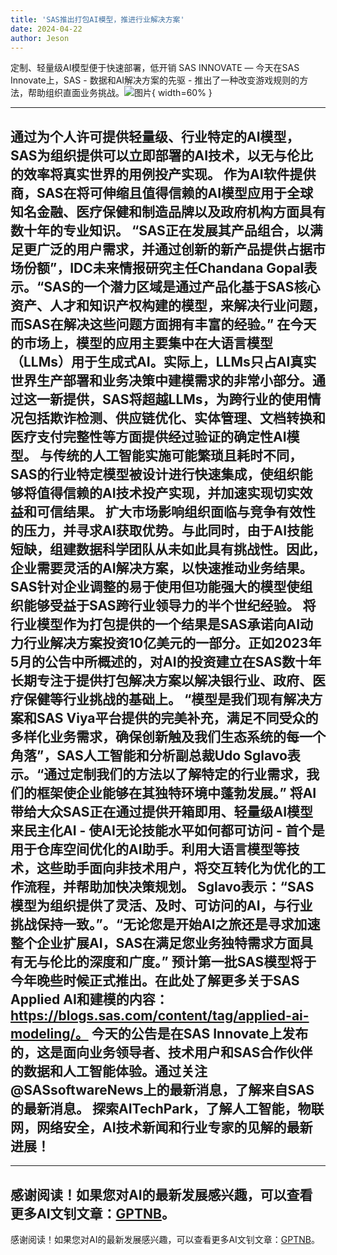 ```yaml
---
title: 'SAS推出打包AI模型，推进行业解决方案'
date: 2024-04-22
author: Jeson
---
```


定制、轻量级AI模型便于快速部署，低开销
SAS INNOVATE — 今天在SAS Innovate上，SAS - 数据和AI解决方案的先驱 - 推出了一种改变游戏规则的方法，帮助组织直面业务挑战。![图片](https://ai-techpark.com/wp-content/uploads/2024/04/SAS-advances-960x540.jpg){ width=60% }

---
通过为个人许可提供轻量级、行业特定的AI模型，SAS为组织提供可以立即部署的AI技术，以无与伦比的效率将真实世界的用例投产实现。
作为AI软件提供商，SAS在将可伸缩且值得信赖的AI模型应用于全球知名金融、医疗保健和制造品牌以及政府机构方面具有数十年的专业知识。
“SAS正在发展其产品组合，以满足更广泛的用户需求，并通过创新的新产品提供占据市场份额”，IDC未来情报研究主任Chandana Gopal表示。“SAS的一个潜力区域是通过产品化基于SAS核心资产、人才和知识产权构建的模型，来解决行业问题，而SAS在解决这些问题方面拥有丰富的经验。”
在今天的市场上，模型的应用主要集中在大语言模型（LLMs）用于生成式AI。实际上，LLMs只占AI真实世界生产部署和业务决策中建模需求的非常小部分。通过这一新提供，SAS将超越LLMs，为跨行业的使用情况包括欺诈检测、供应链优化、实体管理、文档转换和医疗支付完整性等方面提供经过验证的确定性AI模型。
与传统的人工智能实施可能繁琐且耗时不同，SAS的行业特定模型被设计进行快速集成，使组织能够将值得信赖的AI技术投产实现，并加速实现切实效益和可信结果。
扩大市场影响组织面临与竞争有效性的压力，并寻求AI获取优势。与此同时，由于AI技能短缺，组建数据科学团队从未如此具有挑战性。因此，企业需要灵活的AI解决方案，以快速推动业务结果。SAS针对企业调整的易于使用但功能强大的模型使组织能够受益于SAS跨行业领导力的半个世纪经验。
将行业模型作为打包提供的一个结果是SAS承诺向AI动力行业解决方案投资10亿美元的一部分。正如2023年5月的公告中所概述的，对AI的投资建立在SAS数十年长期专注于提供打包解决方案以解决银行业、政府、医疗保健等行业挑战的基础上。
“模型是我们现有解决方案和SAS Viya平台提供的完美补充，满足不同受众的多样化业务需求，确保创新触及我们生态系统的每一个角落”，SAS人工智能和分析副总裁Udo Sglavo表示。“通过定制我们的方法以了解特定的行业需求，我们的框架使企业能够在其独特环境中蓬勃发展。”
将AI带给大众SAS正在通过提供开箱即用、轻量级AI模型来民主化AI - 使AI无论技能水平如何都可访问 - 首个是用于仓库空间优化的AI助手。利用大语言模型等技术，这些助手面向非技术用户，将交互转化为优化的工作流程，并帮助加快决策规划。
Sglavo表示：“SAS模型为组织提供了灵活、及时、可访问的AI，与行业挑战保持一致。”。“无论您是开始AI之旅还是寻求加速整个企业扩展AI，SAS在满足您业务独特需求方面具有无与伦比的深度和广度。”
预计第一批SAS模型将于今年晚些时候正式推出。在此处了解更多关于SAS Applied AI和建模的内容：https://blogs.sas.com/content/tag/applied-ai-modeling/。
今天的公告是在SAS Innovate上发布的，这是面向业务领导者、技术用户和SAS合作伙伴的数据和人工智能体验。通过关注@SASsoftwareNews上的最新消息，了解来自SAS的最新消息。
探索AITechPark，了解人工智能，物联网，网络安全，AI技术新闻和行业专家的见解的最新进展！
---

---
感谢阅读！如果您对AI的最新发展感兴趣，可以查看更多AI文钊文章：[GPTNB](https://gptnb.com)。
---
感谢阅读！如果您对AI的最新发展感兴趣，可以查看更多AI文钊文章：[GPTNB](https://gptnb.com)。